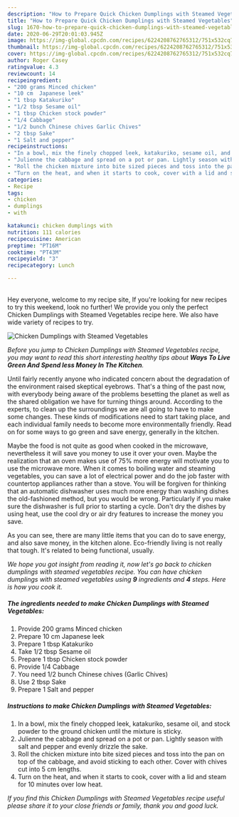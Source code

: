 ```yaml
---
description: "How to Prepare Quick Chicken Dumplings with Steamed Vegetables"
title: "How to Prepare Quick Chicken Dumplings with Steamed Vegetables"
slug: 1670-how-to-prepare-quick-chicken-dumplings-with-steamed-vegetables
date: 2020-06-29T20:01:03.945Z
image: https://img-global.cpcdn.com/recipes/6224208762765312/751x532cq70/chicken-dumplings-with-steamed-vegetables-recipe-main-photo.jpg
thumbnail: https://img-global.cpcdn.com/recipes/6224208762765312/751x532cq70/chicken-dumplings-with-steamed-vegetables-recipe-main-photo.jpg
cover: https://img-global.cpcdn.com/recipes/6224208762765312/751x532cq70/chicken-dumplings-with-steamed-vegetables-recipe-main-photo.jpg
author: Roger Casey
ratingvalue: 4.3
reviewcount: 14
recipeingredient:
- "200 grams Minced chicken"
- "10 cm  Japanese leek"
- "1 tbsp Katakuriko"
- "1/2 tbsp Sesame oil"
- "1 tbsp Chicken stock powder"
- "1/4 Cabbage"
- "1/2 bunch Chinese chives Garlic Chives"
- "2 tbsp Sake"
- "1 Salt and pepper"
recipeinstructions:
- "In a bowl, mix the finely chopped leek, katakuriko, sesame oil, and stock powder to the ground chicken until the mixture is sticky."
- "Julienne the cabbage and spread on a pot or pan. Lightly season with salt and pepper and evenly drizzle the sake."
- "Roll the chicken mixture into bite sized pieces and toss into the pan on top of the cabbage, and avoid sticking to each other. Cover with chives cut into 5 cm lengths."
- "Turn on the heat, and when it starts to cook, cover with a lid and steam for 10 minutes over low heat."
categories:
- Recipe
tags:
- chicken
- dumplings
- with

katakunci: chicken dumplings with 
nutrition: 111 calories
recipecuisine: American
preptime: "PT16M"
cooktime: "PT43M"
recipeyield: "3"
recipecategory: Lunch

---
```

<br>
Hey everyone, welcome to my recipe site, If you're looking for new recipes to try this weekend, look no further! We provide you only the perfect Chicken Dumplings with Steamed Vegetables recipe here. We also have wide variety of recipes to try.
<br>


![Chicken Dumplings with Steamed Vegetables](https://img-global.cpcdn.com/recipes/6224208762765312/751x532cq70/chicken-dumplings-with-steamed-vegetables-recipe-main-photo.jpg)

<i>Before you jump to Chicken Dumplings with Steamed Vegetables recipe, you may want to read this short interesting healthy tips about 
<strong>Ways To Live Green And Spend less Money In The Kitchen</strong>.</i>
</br>

Until fairly recently anyone who indicated concern about the degradation of the environment raised skeptical eyebrows. That's a thing of the past now, with everybody being aware of the problems besetting the planet as well as the shared obligation we have for turning things around. According to the experts, to clean up the surroundings we are all going to have to make some changes. These kinds of modifications need to start taking place, and each individual family needs to become more environmentally friendly. Read on for some ways to go green and save energy, generally in the kitchen.

Maybe the food is not quite as good when cooked in the microwave, nevertheless it will save you money to use it over your oven. Maybe the realization that an oven makes use of 75% more energy will motivate you to use the microwave more. When it comes to boiling water and steaming vegetables, you can save a lot of electrical power and do the job faster with countertop appliances rather than a stove. You will be forgiven for thinking that an automatic dishwasher uses much more energy than washing dishes the old-fashioned method, but you would be wrong. Particularly if you make sure the dishwasher is full prior to starting a cycle. Don't dry the dishes by using heat, use the cool dry or air dry features to increase the money you save.

As you can see, there are many little items that you can do to save energy, and also save money, in the kitchen alone. Eco-friendly living is not really that tough. It's related to being functional, usually.


<i>We hope you got insight from reading it, now let's go back to chicken dumplings with steamed vegetables recipe. You can have chicken dumplings with steamed vegetables using <strong>9</strong> ingredients and <strong>4</strong> steps. Here is how you cook it.
</i>

##### The ingredients needed to make Chicken Dumplings with Steamed Vegetables:

1. Provide 200 grams Minced chicken
1. Prepare 10 cm  Japanese leek
1. Prepare 1 tbsp Katakuriko
1. Take 1/2 tbsp Sesame oil
1. Prepare 1 tbsp Chicken stock powder
1. Provide 1/4 Cabbage
1. You need 1/2 bunch Chinese chives (Garlic Chives)
1. Use 2 tbsp Sake
1. Prepare 1 Salt and pepper


##### Instructions to make Chicken Dumplings with Steamed Vegetables:

1. In a bowl, mix the finely chopped leek, katakuriko, sesame oil, and stock powder to the ground chicken until the mixture is sticky.
1. Julienne the cabbage and spread on a pot or pan. Lightly season with salt and pepper and evenly drizzle the sake.
1. Roll the chicken mixture into bite sized pieces and toss into the pan on top of the cabbage, and avoid sticking to each other. Cover with chives cut into 5 cm lengths.
1. Turn on the heat, and when it starts to cook, cover with a lid and steam for 10 minutes over low heat.


<i>If you find this Chicken Dumplings with Steamed Vegetables recipe useful please share it to your close friends or family, thank you and good luck.</i>
